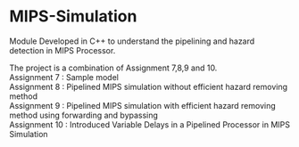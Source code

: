 # MIPS-Simulation
Module Developed in C++ to understand the pipelining and hazard detection in MIPS Processor.  
  
The project is a combination of Assignment 7,8,9 and 10.  
Assignment 7 : Sample model  
Assignment 8 : Pipelined MIPS simulation without efficient hazard removing method  
Assignment 9 : Pipelined MIPS simulation with efficient hazard removing method  using forwarding and bypassing  
Assignment 10 : Introduced Variable Delays in a Pipelined Processor in MIPS Simulation  